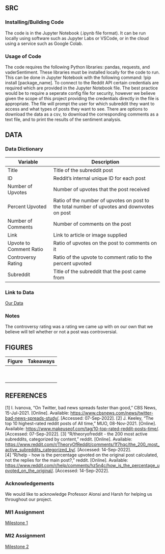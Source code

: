 ## SRC

### Installing/Building Code

The code is in the Jupyter Notebook (.ipynb file format). It can be run locally using software such as Jupyter Labs or VSCode, or in the cloud using a service such as 
Google Colab.

### Usage of Code

The code requires the following Python libraries: pandas, requests, and vaderSentiment. These libraries must be installed locally for the code to run. This can be done
in Jupyter Notebook with the following command: !pip install [package_name]. To connect to the Reddit API certain credentials are required which are provided in the 
Jupyter Notebook file. The best practice would be to require a seperate config file for security, however we believe given the scope of this project providing the
credentials directly in the file is appropriate. The file will prompt the user for which subreddit they want to access and what types of posts they want to see. There
are options to download the data as a csv, to download the corresponding comments as a text file, and to print the results of the sentiment analysis.

## DATA

### Data Dictionary
| Variable | Description |
| -------- | ----------- |
| Title | Title of the subreddit post |
| ID | Reddit’s internal unique ID for each post |
| Number of Upvotes | Number of upvotes that the post received |
| Percent Upvoted | Ratio of the number of upvotes on post to the total number of upvotes and downvotes on post |
| Number of Comments | Number of comments on the post |
| Link | Link to article or image supplied |
| Upvote to Comment Ratio | Ratio of upvotes on the post to comments on it |
| Controversy Rating | Ratio of the upvote to comment ratio to the percent upvoted |
| Subreddit | Title of the subreddit that the post came from |

### Link to Data
[Our Data](https://github.com/jnm9aba/DS4002Project1/DATA)

### Notes
The controversy rating was a rating we came up with on our own that we believe will tell whether or not a post was controversial.

## FIGURES
| Figure | Takeaways |
| -------- | ----------- |
|  |  |
|  |  |
|  |  |
|  |  |
|  |  |
|  |  |
|  |  |
|  |  |
|  |  |

## REFERENCES
[1] I. Ivanova, “On Twitter, bad news spreads faster than good,” CBS News, 15-Jul-2021. [Online]. Available: https://www.cbsnews.com/news/twitter-bad-news-spreads-study/. [Accessed: 07-Sep-2022].
[2] J. Keeley, “The top 10 highest-rated reddit posts of All time,” MUO, 08-Nov-2021. [Online]. Available: https://www.makeuseof.com/tag/10-top-rated-reddit-posts-time/. [Accessed: 07-Sep-2022].
[3] “R/theoryofreddit - the 200 most active subreddits, categorized by content,” reddit. [Online]. Available: https://www.reddit.com/r/TheoryOfReddit/comments/1f7hqc/the_200_most_active_subreddits_categorized_by/. [Accessed: 14-Sep-2022].  
[4] “R/help - how is the percentage upvoted on the original post calculated, not the replies for the main post?,” reddit. [Online]. Available: https://www.reddit.com/r/help/comments/hz5n4c/how_is_the_percentage_upvoted_on_the_original/. [Accessed: 14-Sep-2022]. 
### Acknowledgements
We would like to acknowledge Professor Alonsi and Harsh for helping us throughout our project.
### MI1 Assignment
[Milestone 1](https://docs.google.com/document/d/1_9VuEV5jnkA3g263__p-ZIY3Z7F7dS8qcF2a_IcWDRI/edit?usp=sharing)
### MI2 Assignment
[Milestone 2](https://docs.google.com/document/d/1ZprHGB9gfskv4LiUauzqac8v8GBv4s8Hgy-vTTQr54c/edit?usp=sharing)


